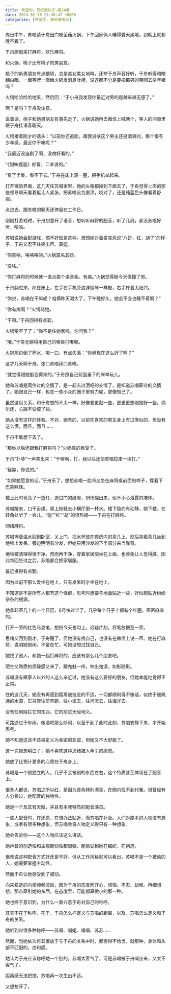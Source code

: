 ```yaml
---
title: 希望你，真的很快乐-第24章
date: 2024-02-18 21:30:47 +0800
categories: [希望你，真的很快乐]
---
```


周日中午，苏唱请于舟出门吃菌菇火锅，下午回家俩人睡得昏天黑地，到晚上就都睡不着了。

于舟爬起来打麻将，欢乐麻将。

和火锅、桃子还有桃子的男朋友。

桃子的新男朋友有点猥琐，总是美女美女地叫，还夸于舟声音好听，于舟听得暗暗翻白眼，一面等牌一面给火锅发消息吐槽，说这都不分是要把那男的带回去杀年猪吗？

火锅哈哈哈哈地笑，然后回：“于小舟我发现你最近对男的是越来越无感了。”

啊？是吗？于舟没注意。

说着话，桃子和她男朋友有事先走了，火锅说她再去微信上喊两个，等人的间隙里跟于舟挂语音聊天。

火锅接着刚才的话头：“以前你还追剧，跟我说啥这个男主还挺清爽的，那个很有少年感，最近你干嘛呢？”

“我最近没追剧了啊，没啥好看的。”

“《甜味邂逅》好看，二羊说的。”

“看了半集，看不下去。”于舟在床上滚一圈，把手机举起来。

打开微信界面，这几天住苏唱家里，她的头像都掉到下面去了，于舟觉得上面的那些领导聊天看着挺让人紧张，把苏唱设为置顶，哎对了，还是纯蓝色头像看着舒服。

点进去，跟苏唱的聊天还停留在工作日。

刚刚打游戏时，于舟刻意开了语音，想听听麻将的配音，听了几局，都没苏唱好听，哈哈。

苏唱说她会配游戏，搞不好就是这种，想想她对着麦克风说“八饼，杠，胡了”的样子，于舟又忍不住笑出声。真逗。

“你笑啥，咯咯咯的。”火锅莫名其妙。

“没啥。”

“你打麻将的时候就一直点那个语音条，有病。”火锅觉得她今天像撞了邪。

于舟翻过来，趴在床上，左手在手机旁边弹钢琴一样敲，右手杵着太阳穴。

“你说，苏唱在干嘛呢？咱俩昨天喝大了，下午睡好久，她会不会也睡不着啊？”

“你有病啊？”火锅骂她。

“干嘛。”于舟回得有点软。

火锅受不了了：“你不是住她家吗，你问我？”

“哦。”于舟无聊得用自己的嘴唇打嘟嘟。

火锅那边倒了杯水，喝一口，有点失落：“你俩现在这么好了啊？”

这才几天啊于舟。张口苏唱闭口苏唱。

“就觉得跟她挺合得来的。”于舟撩自己前面垂下的床单玩儿。

她和苏唱是同住过的交情了，是一起去过酒吧的交情了，是知道苏唱职业的交情了。她跟自己一样，也在一些小众的圈子里努力呢，更像知己了。

虽然这段关系，和于舟想的不太一样，好像要更黏一些，更更更想跟她好一些，偶尔还，心跳不受控了些。

她从没有这样的体验。不对，她有的，以前在喜欢的男生身上有过类似的，但没有这么慌，而且，而且……

于舟不敢想下去了。

“那你以后还跟我打麻将吗？”火锅真的难受了。

于舟“扑哧”一声笑出来：“干嘛啊，打，我以后还把苏唱拉来一块打。”

“我靠，你说的。”

“如果她愿意的话。”于舟乐了，想想苏唱一脸冷淡坐在麻将桌前面的样子，撑着下巴笑眯眯。

楼上此时也亮了一盏灯，透过门的缝隙，悄悄探出来，似不小心泄露的液体。

苏唱醒来，口干舌燥，穿上拖鞋去小横厅倒一杯水。楼下隐约有动静，她下楼，在转角处听了一会儿，“碰”“杠”“胡”的很热闹——于舟在打麻将。

网络麻将。

苏唱捧着温水回到卧室，关上门，把水杯放在套房内的茶几上，然后挨着茶几坐到地毯上发呆。旁边明明有沙发，但她只用沙发的下半部分来当靠背。

地毯被清理得很干净，然而再干净，穿着家居服坐在上面，也难免让人觉得脏，因此每回坐过之后，苏唱都会换家居服。

最近换得有点勤。

因为以前不那么爱坐在地上，只有发呆时才坐在地上。

不知道是不是所有人都有这个怪癖，思考时想要与地面贴近一些，好似能贴近纷纷杂杂的根源。

她拿起茶几上的一个日历，6月快过半了，几乎每个日子上都有个红圈，密密麻麻的。

打开一旁的红色马克笔，想把今天也勾上，迟疑片刻，将笔放搁至一旁。

思绪又回到刚才。于舟醒了，但她没有找自己，也没有在微信上说一声。她在打麻将，说明她很闲，不是在忙，可她没想过找自己。

她找了别人，和她一起打麻将的，应该有那么几个朋友吧。

陌生又熟悉的烦躁感又来了，跟鬼魅一样，神出鬼没，如影随形。

苏唱没有跟家人以外的人这么亲近过，她没有这么要好的朋友，但她本能地觉得不正常。

住的这几天，她没有再感到距离被拉近的不适，一切都顺利得不像话，似终于被疏通的水源，它只管往前奔跑，往小溪去，往河流去，往海洋去。

没有任何阻拦它的东西，它的前进天经地义。

可路途过于吵闹，像酒吧那么吵闹，以至于到了此时此刻，苏唱安静下来，才开始思考。

她不知道这该不该被定义为亲密的友谊，但她又不大舒服了。

这一次她想明白了，她不喜欢这种思绪被人牵引的感觉。

她放了比预计更多的心思在于舟身上。

苏唱是一个很独立的人，几乎不会被别的东西左右，这个特质甚至体现在了配音上。

很多人都说，苏唱之所以红，是因为音色特别漂亮，在圈内找不到代餐。但曾经有人分析过，她配音的独特性。

她是一个及其有天赋，并且有本我特质的配音演员。

一些人配音时，在还原，在想办法贴近，而苏唱在补全。人们对原本的人物没有想象，或者有很多种想象，但苏唱会将人物定义得只有一种想象。

她会告诉你——这个人物应该这么讲话。

她声音的创造性和主观能动性都很强，能感受到她在编织，在创造。

很难说这种配音方式好还是不好，但从工作风格就可以看出，苏唱不是一个被动的人，她需要掌握主动性。

然而于舟让她感受到了被动。

向来稳定的内核频频波动，因为于舟的态度而开心、烦恼、不忍、幼稚。再细想想，那点牵引她的东西，在态度里，可能都算微小的那一种。

她也终于意识到，为什么一直介意于舟对自己的称呼。

其实不在于称呼，在于，于舟怎么样定义与苏唱的距离，以及，苏唱怎么定义和于舟的关系。

她听到过很多种称呼——苏唱、唱姐、唱唱、苏苏……

然而，当她依次将其置放于与于舟的关系中时，都觉得不恰当，就那种，身体和头部不匹配的，违和感。

她认为于舟应该称呼她一个别的，苏唱太客气了，可是苏唱被于舟喊出来，又太不客气了。

距离感无法把控，苏唱再一次生出不适。

又想拉开了。

